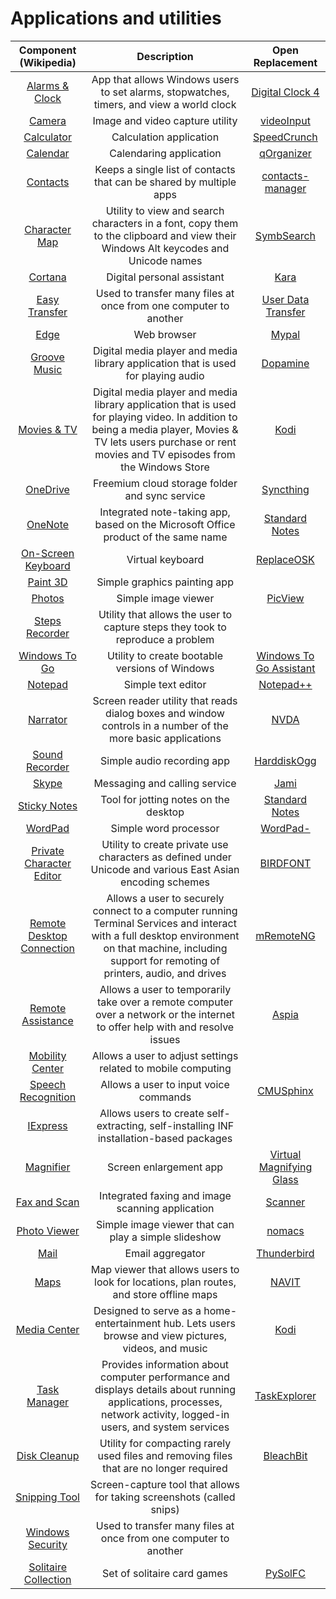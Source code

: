 # Applications and utilities

|Component (Wikipedia)|Description|Open Replacement|
|:-:|:-:|:-:|
|[Alarms & Clock](https://en.wikipedia.org/wiki/Windows_Alarms_%26_Clock)|App that allows Windows users to set alarms, stopwatches, timers, and view a world clock|[Digital Clock 4](https://sourceforge.net/projects/digitalclock4/)|
|[Camera](https://en.wikipedia.org/wiki/Windows_Camera)|Image and video capture utility|[videoInput](http://www.muonics.net/school/spring05/videoInput/)|
|[Calculator](https://en.wikipedia.org/wiki/Windows_Calculator)|Calculation application|[SpeedCrunch](https://speedcrunch.org/)|
|[Calendar](https://en.wikipedia.org/wiki/Calendar_(Windows))|Calendaring application|[qOrganizer](http://qorganizer.sourceforge.net/)|
|[Contacts](https://en.wikipedia.org/wiki/Windows_Contacts)|Keeps a single list of contacts that can be shared by multiple apps|[contacts-manager](https://github.com/ArcTLK/contacts-manager)|
|[Character Map](https://en.wikipedia.org/wiki/Character_Map_(Windows))|Utility to view and search characters in a font, copy them to the clipboard and view their Windows Alt keycodes and Unicode names|[SymbSearch](https://leun4m.github.io/symbsearch/)|
|[Cortana](https://en.wikipedia.org/wiki/Cortana_(virtual_assistant))|Digital personal assistant|[Kara](https://github.com/emileclarkb/Kara)|
|[Easy Transfer](https://en.wikipedia.org/wiki/Windows_Easy_Transfer)|Used to transfer many files at once from one computer to another|[User Data Transfer](https://github.com/andrew-metallinos/User-Data-Transfer-Windows-10-and-11)|
|[Edge](https://en.wikipedia.org/wiki/Microsoft_Edge)|Web browser|[Mypal](https://mypal-browser.org/)|
|[Groove Music](https://en.wikipedia.org/wiki/Groove_Music)|Digital media player and media library application that is used for playing audio|[Dopamine](https://www.digimezzo.com/software/dopamine/)|
|[Movies & TV](https://en.wikipedia.org/wiki/Microsoft_Movies_%26_TV)|Digital media player and media library application that is used for playing video. In addition to being a media player, Movies & TV lets users purchase or rent movies and TV episodes from the Windows Store|[Kodi](https://kodi.tv/)|
|[OneDrive](https://en.wikipedia.org/wiki/OneDrive)|Freemium cloud storage folder and sync service|[Syncthing](https://syncthing.net/)|
|[OneNote](https://en.wikipedia.org/wiki/Microsoft_OneNote)|Integrated note-taking app, based on the Microsoft Office product of the same name|[Standard Notes](https://standardnotes.com/)|
|[On-Screen Keyboard]()|Virtual keyboard|[ReplaceOSK](https://github.com/Lulech23/ReplaceOSK)|
|[Paint 3D]()|Simple graphics painting app||
|[Photos](https://en.wikipedia.org/wiki/Microsoft_Photos)|Simple image viewer|[PicView](https://picview.org/)|
|[Steps Recorder]()|Utility that allows the user to capture steps they took to reproduce a problem||
|[Windows To Go]()|Utility to create bootable versions of Windows|[Windows To Go Assistant](https://github.com/nkc3g4/wtg-assistant)|
|[Notepad]()|Simple text editor|[Notepad++](https://notepad-plus-plus.org/)|
|[Narrator]()|Screen reader utility that reads dialog boxes and window controls in a number of the more basic applications|[NVDA](https://github.com/nvaccess/nvda)|
|[Sound Recorder]()|Simple audio recording app|[HarddiskOgg](https://sourceforge.net/projects/harddiskogg/)|
|[Skype]()|Messaging and calling service|[Jami](https://jami.net/)|
|[Sticky Notes]()|Tool for jotting notes on the desktop|[Standard Notes](https://standardnotes.com/)|
|[WordPad]()|Simple word processor|[WordPad-](https://github.com/blaze6950/WordPad-)|
|[Private Character Editor]()|Utility to create private use characters as defined under Unicode and various East Asian encoding schemes|[BIRDFONT](https://birdfont.org/)|
|[Remote Desktop Connection]()|Allows a user to securely connect to a computer running Terminal Services and interact with a full desktop environment on that machine, including support for remoting of printers, audio, and drives|[mRemoteNG](https://mremoteng.org/)|
|[Remote Assistance]()|Allows a user to temporarily take over a remote computer over a network or the internet to offer help with and resolve issues|[Aspia](https://aspia.org/)|
|[Mobility Center]()|Allows a user to adjust settings related to mobile computing||
|[Speech Recognition]()|Allows a user to input voice commands|[CMUSphinx](https://cmusphinx.github.io/)|
|[IExpress]()|Allows users to create self-extracting, self-installing INF installation-based packages||
|[Magnifier]()|Screen enlargement app|[Virtual Magnifying Glass](https://magnifier.sourceforge.net/)|
|[Fax and Scan]()|Integrated faxing and image scanning application|[Scanner](https://simon-knuth.github.io/scanner/)|
|[Photo Viewer]()|Simple image viewer that can play a simple slideshow|[nomacs](https://nomacs.org/)|
|[Mail]()|Email aggregator|[Thunderbird](https://www.thunderbird.net/)|
|[Maps]()|Map viewer that allows users to look for locations, plan routes, and store offline maps|[NAVIT](https://www.navit-project.org/)|
|[Media Center]()|Designed to serve as a home-entertainment hub. Lets users browse and view pictures, videos, and music|[Kodi](https://kodi.tv/)|
|[Task Manager]()|Provides information about computer performance and displays details about running applications, processes, network activity, logged-in users, and system services|[TaskExplorer](https://github.com/DavidXanatos/TaskExplorer)|
|[Disk Cleanup]()|Utility for compacting rarely used files and removing files that are no longer required|[BleachBit](https://www.bleachbit.org/)|
|[Snipping Tool]()|Screen-capture tool that allows for taking screenshots (called snips)||
|[Windows Security]()|Used to transfer many files at once from one computer to another||
|[Solitaire Collection]()|Set of solitaire card games|[PySolFC](https://pysolfc.sourceforge.io/)|
